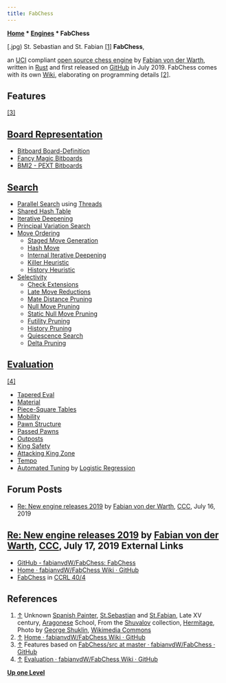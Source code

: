 ```yaml
---
title: FabChess
---
```

**[Home](Home "Home") * [Engines](Engines "Engines") * FabChess**

\[.jpg) St. Sebastian and St. Fabian <a id="cite-note-1" href="#cite-ref-1">[1]</a>
**FabChess**,

an [UCI](UCI "UCI") compliant [open source chess engine](Category:Open_Source "Category:Open Source") by [Fabian von der Warth](index.php?title=Fabian_von_der_Warth&action=edit&redlink=1 "Fabian von der Warth (page does not exist)"), written in [Rust](Rust "Rust") and first released on [GitHub](https://en.wikipedia.org/wiki/GitHub) in July 2019.
FabChess comes with its own [Wiki](https://en.wikipedia.org/wiki/Wiki), elaborating on programming details <a id="cite-note-2" href="#cite-ref-2">[2]</a>.

## Features

<a id="cite-note-3" href="#cite-ref-3">[3]</a>

## [Board Representation](Board_Representation "Board Representation")

- [Bitboard Board-Definition](Bitboard_Board-Definition "Bitboard Board-Definition")
- [Fancy Magic Bitboards](Magic_Bitboards#Fancy "Magic Bitboards")
- [BMI2 - PEXT Bitboards](BMI2#PEXTBitboards "BMI2")

## [Search](Search "Search")

- [Parallel Search](Parallel_Search "Parallel Search") using [Threads](Thread "Thread")
- [Shared Hash Table](Shared_Hash_Table "Shared Hash Table")
- [Iterative Deepening](Iterative_Deepening "Iterative Deepening")
- [Principal Variation Search](Principal_Variation_Search "Principal Variation Search")
- [Move Ordering](Move_Ordering "Move Ordering")
  - [Staged Move Generation](Move_Generation#Staged "Move Generation")
  - [Hash Move](Hash_Move "Hash Move")
  - [Internal Iterative Deepening](Internal_Iterative_Deepening "Internal Iterative Deepening")
  - [Killer Heuristic](Killer_Heuristic "Killer Heuristic")
  - [History Heuristic](History_Heuristic "History Heuristic")
- [Selectivity](Selectivity "Selectivity")
  - [Check Extensions](Check_Extensions "Check Extensions")
  - [Late Move Reductions](Late_Move_Reductions "Late Move Reductions")
  - [Mate Distance Pruning](Mate_Distance_Pruning "Mate Distance Pruning")
  - [Null Move Pruning](Null_Move_Pruning "Null Move Pruning")
  - [Static Null Move Pruning](Reverse_Futility_Pruning "Reverse Futility Pruning")
  - [Futility Pruning](Futility_Pruning "Futility Pruning")
  - [History Pruning](History_Leaf_Pruning "History Leaf Pruning")
  - [Quiescence Search](Quiescence_Search "Quiescence Search")
  - [Delta Pruning](Delta_Pruning "Delta Pruning")

## [Evaluation](Evaluation "Evaluation")

<a id="cite-note-4" href="#cite-ref-4">[4]</a>

- [Tapered Eval](Tapered_Eval "Tapered Eval")
- [Material](Material "Material")
- [Piece-Square Tables](Piece-Square_Tables "Piece-Square Tables")
- [Mobility](Mobility "Mobility")
- [Pawn Structure](Pawn_Structure "Pawn Structure")
- [Passed Pawns](Passed_Pawn "Passed Pawn")
- [Outposts](Outposts "Outposts")
- [King Safety](King_Safety "King Safety")
- [Attacking King Zone](King_Safety#Attacking "King Safety")
- [Tempo](Tempo "Tempo")
- [Automated Tuning](Automated_Tuning "Automated Tuning") by [Logistic Regression](Automated_Tuning#LogisticRegression "Automated Tuning")

## Forum Posts

- [Re: New engine releases 2019](http://www.talkchess.com/forum3/viewtopic.php?f=2&t=69754&start=242) by [Fabian von der Warth](index.php?title=Fabian_von_der_Warth&action=edit&redlink=1 "Fabian von der Warth (page does not exist)"), [CCC](CCC "CCC"), July 16, 2019

## [Re: New engine releases 2019](http://www.talkchess.com/forum3/viewtopic.php?f=2&t=69754&start=244) by [Fabian von der Warth](index.php?title=Fabian_von_der_Warth&action=edit&redlink=1 "Fabian von der Warth (page does not exist)"), [CCC](CCC "CCC"), July 17, 2019 External Links

- [GitHub - fabianvdW/FabChess: FabChess](https://github.com/fabianvdW/FabChess)
- [Home · fabianvdW/FabChess Wiki · GitHub](https://github.com/fabianvdW/FabChess/wiki)
- [FabChess](http://www.computerchess.org.uk/ccrl/404/cgi/compare_engines.cgi?family=FabChess&print=Rating+list&print=Results+table&print=LOS+table&print=Ponder+hit+table&print=Eval+difference+table&print=Comopp+gamenum+table&print=Overlap+table&print=Score+with+common+opponents) in [CCRL 40/4](CCRL "CCRL")

## References

1. <a id="cite-ref-1" href="#cite-note-1">↑</a>  Unknown [Spanish Painter](https://en.wikipedia.org/wiki/List_of_Spanish_painters), [St.Sebastian](https://en.wikipedia.org/wiki/Saint_Sebastian) and [St.Fabian](https://en.wikipedia.org/wiki/Pope_Fabian), Late XV century, [Aragonese](https://en.wikipedia.org/wiki/Aragon) School, From the [Shuvalov](https://en.wikipedia.org/wiki/Ivan_Shuvalov) collection, [Hermitage](https://en.wikipedia.org/wiki/Hermitage_Museum), Photo by [George Shuklin](https://commons.wikimedia.org/wiki/User:George_Shuklin), [Wikimedia Commons](https://en.wikipedia.org/wiki/Wikimedia_Commons)
1. <a id="cite-ref-2" href="#cite-note-2">↑</a> [Home · fabianvdW/FabChess Wiki · GitHub](https://github.com/fabianvdW/FabChess/wiki)
1. <a id="cite-ref-3" href="#cite-note-3">↑</a> Features based on [FabChess/src at master · fabianvdW/FabChess · GitHub](https://github.com/fabianvdW/FabChess/tree/master/src)
1. <a id="cite-ref-4" href="#cite-note-4">↑</a> [Evaluation · fabianvdW/FabChess Wiki · GitHub](https://github.com/fabianvdW/FabChess/wiki/Evaluation)

**[Up one Level](Engines "Engines")**

